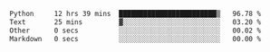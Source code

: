 <!--START_SECTION:waka-->

```txt
Python     12 hrs 39 mins  ████████████████████████▒   96.78 %
Text       25 mins         ▓░░░░░░░░░░░░░░░░░░░░░░░░   03.20 %
Other      0 secs          ░░░░░░░░░░░░░░░░░░░░░░░░░   00.02 %
Markdown   0 secs          ░░░░░░░░░░░░░░░░░░░░░░░░░   00.00 %
```

<!--END_SECTION:waka-->
